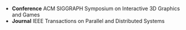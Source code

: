 - **Conference** ACM SIGGRAPH Symposium on Interactive 3D Graphics and Games
- **Journal** IEEE Transactions on Parallel and Distributed Systems
